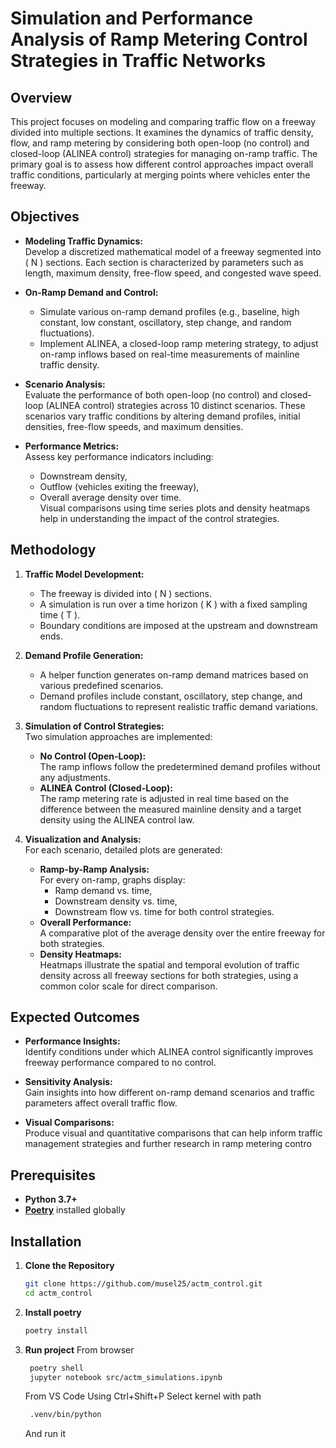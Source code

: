 # Simulation and Performance Analysis of Ramp Metering Control Strategies in Traffic Networks

## Overview

This project focuses on modeling and comparing traffic flow on a freeway divided into multiple sections. It examines the dynamics of traffic density, flow, and ramp metering by considering both open-loop (no control) and closed-loop (ALINEA control) strategies for managing on-ramp traffic. The primary goal is to assess how different control approaches impact overall traffic conditions, particularly at merging points where vehicles enter the freeway.

## Objectives

- **Modeling Traffic Dynamics:**  
  Develop a discretized mathematical model of a freeway segmented into \( N \) sections. Each section is characterized by parameters such as length, maximum density, free-flow speed, and congested wave speed.

- **On-Ramp Demand and Control:**  
  - Simulate various on-ramp demand profiles (e.g., baseline, high constant, low constant, oscillatory, step change, and random fluctuations).  
  - Implement ALINEA, a closed-loop ramp metering strategy, to adjust on-ramp inflows based on real-time measurements of mainline traffic density.

- **Scenario Analysis:**  
  Evaluate the performance of both open-loop (no control) and closed-loop (ALINEA control) strategies across 10 distinct scenarios. These scenarios vary traffic conditions by altering demand profiles, initial densities, free-flow speeds, and maximum densities.

- **Performance Metrics:**  
  Assess key performance indicators including:
  - Downstream density,
  - Outflow (vehicles exiting the freeway),
  - Overall average density over time.  
  Visual comparisons using time series plots and density heatmaps help in understanding the impact of the control strategies.

## Methodology

1. **Traffic Model Development:**  
   - The freeway is divided into \( N \) sections.
   - A simulation is run over a time horizon \( K \) with a fixed sampling time \( T \).
   - Boundary conditions are imposed at the upstream and downstream ends.

2. **Demand Profile Generation:**  
   - A helper function generates on-ramp demand matrices based on various predefined scenarios.
   - Demand profiles include constant, oscillatory, step change, and random fluctuations to represent realistic traffic demand variations.

3. **Simulation of Control Strategies:**  
   Two simulation approaches are implemented:
   - **No Control (Open-Loop):**  
     The ramp inflows follow the predetermined demand profiles without any adjustments.
   - **ALINEA Control (Closed-Loop):**  
     The ramp metering rate is adjusted in real time based on the difference between the measured mainline density and a target density using the ALINEA control law.

4. **Visualization and Analysis:**  
   For each scenario, detailed plots are generated:
   - **Ramp-by-Ramp Analysis:**  
     For every on-ramp, graphs display:
     - Ramp demand vs. time,
     - Downstream density vs. time,
     - Downstream flow vs. time for both control strategies.
   - **Overall Performance:**  
     A comparative plot of the average density over the entire freeway for both strategies.
   - **Density Heatmaps:**  
     Heatmaps illustrate the spatial and temporal evolution of traffic density across all freeway sections for both strategies, using a common color scale for direct comparison.

## Expected Outcomes

- **Performance Insights:**  
  Identify conditions under which ALINEA control significantly improves freeway performance compared to no control.
  
- **Sensitivity Analysis:**  
  Gain insights into how different on-ramp demand scenarios and traffic parameters affect overall traffic flow.

- **Visual Comparisons:**  
  Produce visual and quantitative comparisons that can help inform traffic management strategies and further research in ramp metering contro
  

## Prerequisites

- **Python 3.7+** 
- [**Poetry**](https://python-poetry.org/) installed globally

## Installation

1. **Clone the Repository**

   ```bash
   git clone https://github.com/musel25/actm_control.git
   cd actm_control
    ```
2. **Install poetry**
   ```bash
   poetry install
    ```
3. **Run project**
    From browser
   ```bash
    poetry shell
    jupyter notebook src/actm_simulations.ipynb
    ```

    From VS Code
    Using Ctrl+Shift+P Select kernel with path
    ```bash
     .venv/bin/python
     ```
     And run it